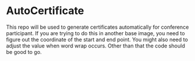 # AutoCertificate

This repo will be used to generate certificates automatically for conference participant.
If you are trying to do this in another base image, you need to figure out the coordinate of the start and end point. You might also need to adjust the value when word wrap occurs. Other than that the code should be good to go. 
